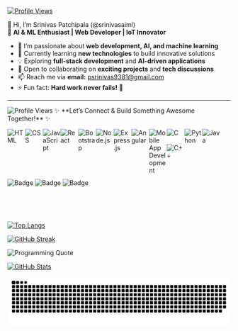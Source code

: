 [![Profile Views](https://hits.seeyoufarm.com/api/count/incr/badge.svg?url=https://github.com/srinivasaiml&title=Profile%20Views)](https://github.com/srinivasaiml)


👋 Hi, I’m Srinivas Patchipala (@srinivasaiml)  
🚀 **AI & ML Enthusiast | Web Developer | IoT Innovator**  

- 👀 I’m passionate about **web development, AI, and machine learning**  
- 🌱 Currently learning **new technologies** to build innovative solutions  
- 💡 Exploring **full-stack development** and **AI-driven applications**  
- 💞️ Open to collaborating on **exciting projects** and **tech discussions**  
- 📫 Reach me via **email:** psrinivas9381@gmail.com  
- ⚡ Fun fact: **Hard work never fails!** 💪  

---
<img src="C:\Users\P Srinivas\Downloads\think.gif" alt="Profile Views"/>
✨ **Let’s Connect & Build Something Awesome Together!** ✨  
<p align="left">
<img align="left" alt="HTML" width="40px" src="https://cdn.jsdelivr.net/gh/devicons/devicon/icons/html5/html5-original.svg" />
<img align="left" alt="CSS" width="40px" src="https://cdn.jsdelivr.net/gh/devicons/devicon/icons/css3/css3-original.svg" />
<img align="left" alt="JavaScript" width="40px" src="https://cdn.jsdelivr.net/gh/devicons/devicon/icons/javascript/javascript-original.svg" />
<img align="left" alt="React" width="40px" src="https://cdn.jsdelivr.net/gh/devicons/devicon/icons/react/react-original.svg" />
<img align="left" alt="Bootstrap" width="40px" src="https://cdn.jsdelivr.net/gh/devicons/devicon/icons/bootstrap/bootstrap-original.svg" />
<img align="left" alt="Node.js" width="40px" src="https://cdn.jsdelivr.net/gh/devicons/devicon/icons/nodejs/nodejs-original.svg" />
<img align="left" alt="Express.js" width="40px" src="https://cdn.jsdelivr.net/gh/devicons/devicon/icons/express/express-original.svg" />
<img align="left" alt="Angular" width="40px" src="https://cdn.jsdelivr.net/gh/devicons/devicon/icons/angularjs/angularjs-original.svg" />
<img align="left" alt="Mobile App Development" width="40px" src="https://cdn.jsdelivr.net/gh/devicons/devicon/icons/android/android-original.svg" />
<img align="left" alt="C" width="40px" src="https://cdn.jsdelivr.net/gh/devicons/devicon/icons/c/c-original.svg" />
<img align="left" alt="Python" width="40px" src="https://cdn.jsdelivr.net/gh/devicons/devicon/icons/python/python-original.svg" />
<img align="left" alt="Java" width="40px" src="https://cdn.jsdelivr.net/gh/devicons/devicon/icons/java/java-original.svg" />
<img align="left" alt="C++" width="40px" src="https://cdn.jsdelivr.net/gh/devicons/devicon/icons/cplusplus/cplusplus-original.svg" />
<br/>
</p>

<br>

<br>

<br>

<br>


  
![Badge](https://img.shields.io/badge/Code-Python-blue?style=flat-square&logo=python)
![Badge](https://img.shields.io/badge/Web-React-orange?style=flat-square&logo=react)
![Badge](https://img.shields.io/badge/AI-DeepLearning-red?style=flat-square&logo=pytorch)


<br>

<br>


<br>



[![Top Langs](https://github-readme-stats.vercel.app/api/top-langs/?username=srinivasaiml&layout=compact&langs_count=6&theme=dark)](https://github.com/anuraghazra/github-readme-stats)




[![GitHub Streak](https://streak-stats.demolab.com/?user=srinivasaiml&theme=radical&hide_border=true)](https://git.io/streak-stats)



![Programming Quote](https://quotes-github-readme.vercel.app/api?type=horizontal&theme=dark)




[![GitHub Stats](https://github-readme-stats.vercel.app/api?username=srinivasaiml&show_icons=true&theme=dark)](https://github.com/anuraghazra/github-readme-stats)



![Snake animation](https://raw.githubusercontent.com/srinivasaiml/srinivasaiml/main/snake.svg)




